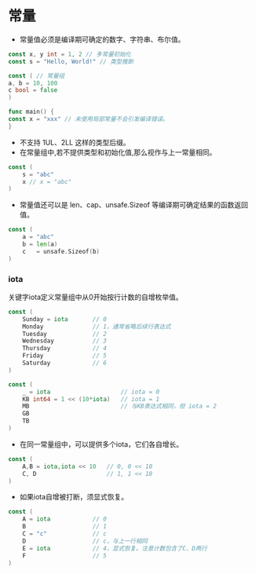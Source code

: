
常量
=========

- 常量值必须是编译期可确定的数字、字符串、布尔值。

```go
const x, y int = 1, 2 // 多常量初始化
const s = "Hello, World!" // 类型推断

const ( // 常量组
a, b = 10, 100
c bool = false
)

func main() {
const x = "xxx" // 未使用局部常量不会引发编译错误。
}
```

- 不⽀持 1UL、2LL 这样的类型后缀。
- 在常量组中,若不提供类型和初始化值,那么视作与上一常量相同。

```go
const (
    s = "abc"
    x // x = "abc"
)
```

- 常量值还可以是 len、cap、unsafe.Sizeof 等编译期可确定结果的函数返回值。

```go
const (
    a = "abc"
    b = len(a)
    c   = unsafe.Sizeof(b)
)
```

### iota

关键字iota定义常量组中从0开始按行计数的自增枚举值。
```go
const (
    Sunday = iota       // 0
    Monday              // 1，通常省略后续行表达式
    Tuesday             // 2
    Wednesday           // 3
    Thursday            // 4
    Friday              // 5
    Saturday            // 6
)

const (
    _ = iota                    // iota = 0
    KB int64 = 1 << (10*iota)   // iota = 1
    MB                          // 与KB表达式相同，但 iota = 2
    GB
    TB
)
```
- 在同一常量组中，可以提供多个iota，它们各自增长。

```go
const (
    A,B = iota,iota << 10   // 0, 0 << 10
    C, D                    // 1, 1 << 10
)
```
- 如果iota自增被打断，须显式恢复。

```go
const (
    A = iota            // 0
    B                   // 1
    C = "c"             // c
    D                   // c，与上一行相同
    E = iota            // 4，显式恢复。注意计数包含了C、D两行
    F                   // 5
)
```
